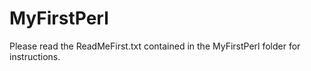 # MyFirstPerl
Please read the ReadMeFirst.txt contained in the MyFirstPerl folder for instructions.
